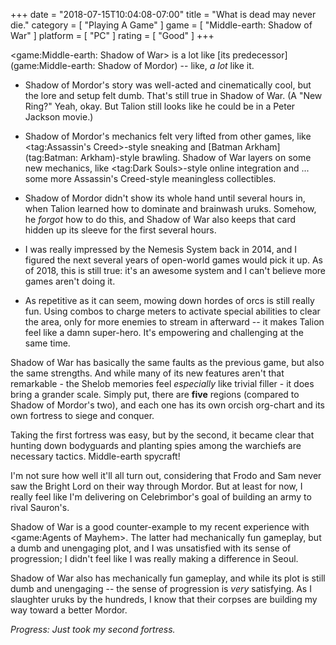 +++
date = "2018-07-15T10:04:08-07:00"
title = "What is dead may never die."
category = [ "Playing A Game" ]
game = [ "Middle-earth: Shadow of War" ]
platform = [ "PC" ]
rating = [ "Good" ]
+++

<game:Middle-earth: Shadow of War> is a lot like [its predecessor](game:Middle-earth: Shadow of Mordor) -- like, <i>a lot</i> like it.

* Shadow of Mordor's story was well-acted and cinematically cool, but the lore and setup felt dumb.  That's still true in Shadow of War.  (A "New Ring?"  Yeah, okay.  But Talion still looks like he could be in a Peter Jackson movie.)

* Shadow of Mordor's mechanics felt very lifted from other games, like <tag:Assassin's Creed>-style sneaking and [Batman Arkham](tag:Batman: Arkham)-style brawling.  Shadow of War layers on some new mechanics, like <tag:Dark Souls>-style online integration and ... some more Assassin's Creed-style meaningless collectibles.

* Shadow of Mordor didn't show its whole hand until several hours in, when Talion learned how to dominate and brainwash uruks.  Somehow, he <i>forgot</i> how to do this, and Shadow of War also keeps that card hidden up its sleeve for the first several hours.

* I was really impressed by the Nemesis System back in 2014, and I figured the next several years of open-world games would pick it up.  As of 2018, this is still true: it's an awesome system and I can't believe more games aren't doing it.

* As repetitive as it can seem, mowing down hordes of orcs is still really fun.  Using combos to charge meters to activate special abilities to clear the area, only for more enemies to stream in afterward -- it makes Talion feel like a damn super-hero.  It's empowering and challenging at the same time.

Shadow of War has basically the same faults as the previous game, but also the same strengths.  And while many of its new features aren't that remarkable - the Shelob memories feel <i>especially</i> like trivial filler - it does bring a grander scale.  Simply put, there are <b>five</b> regions (compared to Shadow of Mordor's two), and each one has its own orcish org-chart and its own fortress to siege and conquer.

Taking the first fortress was easy, but by the second, it became clear that hunting down bodyguards and planting spies among the warchiefs are necessary tactics.  Middle-earth spycraft!

I'm not sure how well it'll all turn out, considering that Frodo and Sam never saw the Bright Lord on their way through Mordor.  But at least for now, I really feel like I'm delivering on Celebrimbor's goal of building an army to rival Sauron's.

Shadow of War is a good counter-example to my recent experience with <game:Agents of Mayhem>.  The latter had mechanically fun gameplay, but a dumb and unengaging plot, and I was unsatisfied with its sense of progression; I didn't feel like I was really making a difference in Seoul.

Shadow of War also has mechanically fun gameplay, and while its plot is still dumb and unengaging -- the sense of progression is <i>very</i> satisfying.  As I slaughter uruks by the hundreds, I know that their corpses are building my way toward a better Mordor.

<i>Progress: Just took my second fortress.</i>
